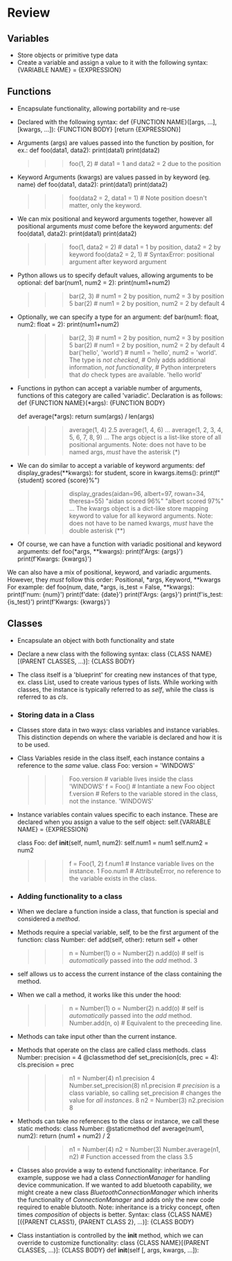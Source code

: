 # Review

## Variables
- Store objects or primitive type data
- Create a variable and assign a value to it with the following syntax:
    {VARIABLE NAME} = {EXPRESSION}

## Functions
- Encapsulate functionality, allowing portability and re-use
- Declared with the following syntax:
    def {FUNCTION NAME}([args, ...], [kwargs, ...]):
        {FUNCTION BODY}
        [return {EXPRESSION}]
- Arguments (args) are values passed into the function by position, for ex.:
    def foo(data1, data2):
        print(data1)
        print(data2)
    
    >>>foo(1, 2) # data1 = 1 and data2 = 2 due to the position
- Keyword Arguments (kwargs) are values passed in by keyword (eg. name)
    def foo(data1, data2):
        print(data1)
        print(data2)
    
    >>>foo(data2 = 2, data1 = 1) # Note position doesn't matter, only the keyword.
- We can mix positional and keyword arguments together, however all positional
arguments *must* come before the keyword arguments:
    def foo(data1, data2):
        print(data1)
        print(data2)
    
    >>>foo(1, data2 = 2) # data1 = 1 by position, data2 = 2 by keyword
    >>>foo(data2 = 2, 1) # SyntaxError: positional argument after keyword argument
- Python allows us to specify default values, allowing arguments to be optional:
    def bar(num1, num2 = 2):
        print(num1+num2)
    
    >>>bar(2, 3) # num1 = 2 by position, num2 = 3 by position
    5
    >>>bar(2) # num1 = 2 by position, num2 = 2 by default
    4
- Optionally, we can specify a type for an argument:
    def bar(num1: float, num2: float = 2):
        print(num1+num2)
    
    >>>bar(2, 3) # num1 = 2 by position, num2 = 3 by position
    5
    >>>bar(2) # num1 = 2 by position, num2 = 2 by default
    4
    >>>bar('hello', 'world') # num1 = 'hello', num2 = 'world'. The type is *not checked*,
                             # Only adds additional information, *not functionality*,
                             # Python interpreters that *do* check types are available.
    'hello world'
- Functions in python can accept a variable number of arguments, functions of this
category are called 'variadic'. Declaration is as follows:
    def {FUNCTION NAME}(*args):
        {FUNCTION BODY}

    def average(*args):
        return sum(args) / len(args)

    >>>average(1, 4)
    2.5
    >>>average(1, 4, 6)
    ...
    >>>average(1, 2, 3, 4, 5, 6, 7, 8, 9)
    ...
The args object is a list-like store of all positional arguments.
Note: does not have to be named args, *must* have the asterisk (*)
- We can do similar to accept a variable of keyword arguments:
    def display_grades(**kwargs):
        for student, score in kwargs.items():
            print(f"{student} scored {score}%")
    >>>display_grades(aidan=96, albert=97, rowan=34, theresa=55)
    "aidan scored 96%"
    "albert scored 97%"
    ...
The kwargs object is a dict-like store mapping keyword to value
for all keyword arguments.
Note: does not have to be named kwargs, *must* have the double asterisk (**)
- Of course, we can have a function with variadic positional and keyword arguments:
    def foo(*args, **kwargs):
        print(f'Args: {args}')
        print(f'Kwargs: {kwargs}')

We can also have a mix of positional, keyword, and variadic arguments. However,
they *must* follow this order:
    Positional, *args, Keyword, **kwargs
For example:
    def foo(num, date, *args, is_test = False, **kwargs):
        print(f'num: {num}')
        print(f'date: {date}')
        print(f'Args: {args}')
        print(f'is_test: {is_test}')
        print(f'Kwargs: {kwargs}')

## Classes
- Encapsulate an object with both functionality and state
- Declare a new class with the following syntax:
    class {CLASS NAME}[(PARENT CLASSES, ...)]:
        {CLASS BODY}
- The class itself is a 'blueprint' for creating new instances of that type,
ex. class List, used to create various types of lists. While working with classes,
the instance is typically referred to as *self*, while the class is referred to as *cls*.
- ### Storing data in a Class
- Classes store data in two ways: class variables and instance variables. This distinction
depends on where the variable is declared and how it is to be used.
- Class Variables reside in the class itself, each instance contains a reference to the *same*
value.
    class Foo:
        version = 'WINDOWS'
    >>>Foo.version # variable lives inside the class
    'WINDOWS'
    >>>f = Foo() # Intantiate a new Foo object
    >>>f.version # Refers to the variable stored in the class, not the instance.
    'WINDOWS'
- Instance variables contain values specific to each instance. These are declared
when you assign a value to the self object:
    self.{VARIABLE NAME} = {EXPRESSION}

    class Foo:
        def __init__(self, num1, num2):
            self.num1 = num1
            self.num2 = num2
    
    >>>f = Foo(1, 2)
    >>>f.num1 # Instance variable lives on the instance.
    1
    >>>Foo.num1 # AttributeError, no reference to the variable exists in the class.
- ### Adding functionality to a class
- When we declare a function inside a class, that function is special and considered
a *method*.
- Methods require a special variable, self, to be the first argument of the function:
    class Number:
        def add(self, other):
            return self + other
    >>>n = Number(1)
    >>>o = Number(2)
    >>>n.add(o) # self is *automatically* passed into the *add* method.
    3
- self allows us to access the current instance of the class containing the method.
- When we call a method, it works like this under the hood:
    >>>n = Number(1)
    >>>o = Number(2)
    >>>n.add(o) # self is *automatically* passed into the *add* method.
    >>>Number.add(n, o) # Equivalent to the preceeding line.
- Methods can take input other than the current instance.
- Methods that operate on the class are called class methods.
    class Number:
        precision = 4
        @classmethod
        def set_precision(cls, prec = 4):
            cls.precision = prec
    >>>n1 = Number(4)
    >>>n1.precision
    4
    >>>Number.set_precision(8)
    >>>n1.precision # *precision* is a class variable, so calling set_precision
                    # changes the value for *all instances*.
    8
    >>>n2 = Number(3)
    >>>n2.precision
    8
- Methods can take *no* references to the class or instance, we call these static methods:
    class Number:
        @staticmethod
        def average(num1, num2):
            return (num1 + num2) / 2
    >>>n1 = Number(4)
    >>>n2 = Number(3)
    >>>Number.average(n1, n2) # Function accessed from the class
    3.5
- Classes also provide a way to extend functionality: inheritance. For example,
suppose we had a class *ConnectionManager* for handling device communication. If we
wanted to add bluetooth capability, we might create a new class 
*BluetoothConnectionManager* which inherits the functionality of *ConnectionManager*
and adds only the new code required to enable blutooth.
Note: inheritance is a tricky concept, often times *composition* of objects is
better.
Syntax:
    class {CLASS NAME}[({PARENT CLASS1}, {PARENT CLASS 2}, ...)]:
        {CLASS BODY}
- Class instantiation is controlled by the __init__ method, which we can override
to customize functionality:
    class {CLASS NAME}[(PARENT CLASSES, ...)]:
        {CLASS BODY}
        def __init__(self [, args, kwargs, ...]):